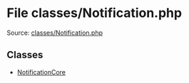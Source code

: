 File classes/Notification.php
=========

Source: [classes/Notification.php](https://github.com/PrestaShop/PrestaShop/blob/1.5.0.2/classes/Notification.php)


Classes
-------

* [NotificationCore](class.NotificationCore.md)

